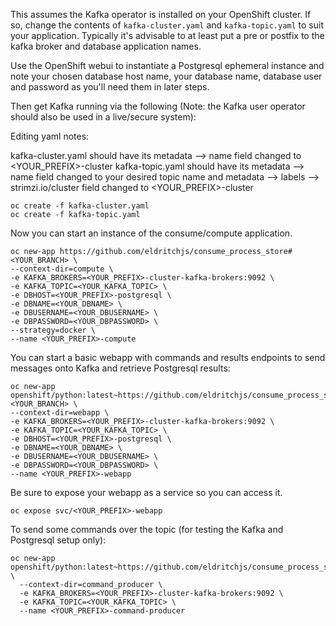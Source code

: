 This assumes the Kafka operator is installed on your OpenShift cluster. If so, change the contents of `kafka-cluster.yaml` and `kafka-topic.yaml` to suit your application. Typically it's advisable to at least put a pre or postfix to the kafka broker and database application names. 

Use the OpenShift webui to instantiate a Postgresql ephemeral instance and note your chosen database host name, your database name, database user and password as you'll need them in later steps.


Then get Kafka running via the following (Note: the Kafka user operator should also be used in a live/secure system):

Editing yaml notes: 

kafka-cluster.yaml should have its metadata --> name field changed to <YOUR_PREFIX>-cluster 
kafka-topic.yaml should have its metadata --> name field changed to your desired topic name and metadata --> labels --> strimzi.io/cluster field changed to <YOUR_PREFIX>-cluster

```
oc create -f kafka-cluster.yaml
oc create -f kafka-topic.yaml
```

Now you can start an instance of the consume/compute application.


```
oc new-app https://github.com/eldritchjs/consume_process_store#<YOUR_BRANCH> \
--context-dir=compute \
-e KAFKA_BROKERS=<YOUR_PREFIX>-cluster-kafka-brokers:9092 \
-e KAFKA_TOPIC=<YOUR_KAFKA_TOPIC> \
-e DBHOST=<YOUR_PREFIX>-postgresql \
-e DBNAME=<YOUR_DBNAME> \
-e DBUSERNAME=<YOUR_DBUSERNAME> \
-e DBPASSWORD=<YOUR_DBPASSWORD> \
--strategy=docker \
--name <YOUR_PREFIX>-compute
```


You can start a basic webapp with commands and results endpoints to send messages onto Kafka and retrieve Postgresql results:


```
oc new-app openshift/python:latest~https://github.com/eldritchjs/consume_process_store#<YOUR_BRANCH> \
--context-dir=webapp \
-e KAFKA_BROKERS=<YOUR_PREFIX>-cluster-kafka-brokers:9092 \
-e KAFKA_TOPIC=<YOUR_KAFKA_TOPIC> \
-e DBHOST=<YOUR_PREFIX>-postgresql \
-e DBNAME=<YOUR_DBNAME> \
-e DBUSERNAME=<YOUR_DBUSERNAME> \
-e DBPASSWORD=<YOUR_DBPASSWORD> \
--name <YOUR_PREFIX>-webapp
```

Be sure to expose your webapp as a service so you can access it. 

```
oc expose svc/<YOUR_PREFIX>-webapp
```

To send some commands over the topic (for testing the Kafka and Postgresql setup only):


```
oc new-app openshift/python:latest~https://github.com/eldritchjs/consume_process_store \
  --context-dir=command_producer \
  -e KAFKA_BROKERS=<YOUR_PREFIX>-cluster-kafka-brokers:9092 \
  -e KAFKA_TOPIC=<YOUR_KAFKA_TOPIC> \
  --name <YOUR_PREFIX>-command-producer
```

